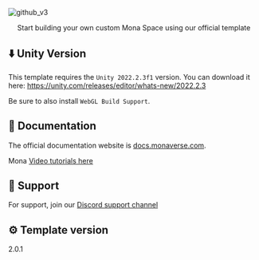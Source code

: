 ![github_v3](https://user-images.githubusercontent.com/16878403/213307671-f153951f-b0ce-4c19-96a3-321e8254bef7.png)
<p align="center">Start building your own custom Mona Space using our official template</p>

## ⬇️ Unity Version
This template requires the ```Unity 2022.2.3f1``` version. You can download it here:
https://unity.com/releases/editor/whats-new/2022.2.3

Be sure to also install ```WebGL Build Support```.


## 📃 Documentation

The official documentation website is [docs.monaverse.com](https://docs.monaverse.com/create/building-spaces/get-started).

Mona [Video tutorials here](https://docs.monaverse.com/create/resources/mona-tutorials)


## 💬 Support

For support, join our [Discord support channel](https://discord.gg/gcrGHzTerU)

## ⚙️ Template version
2.0.1

